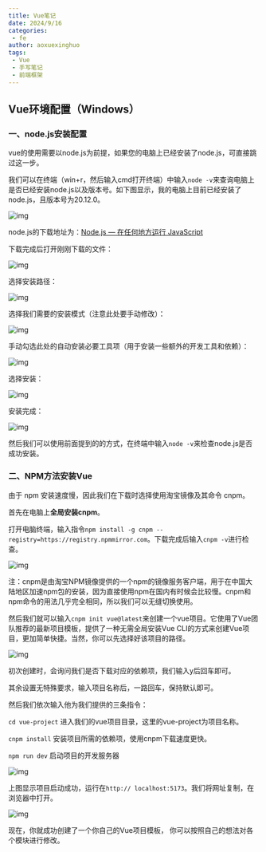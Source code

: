 ```yaml
---
title: Vue笔记
date: 2024/9/16
categories:
 - fe
author: aoxuexinghuo
tags:
 - Vue
 - 手写笔记
 - 前端框架
---
```

## Vue环境配置（Windows）

### 一、node.js安装配置

 vue的使用需要以node.js为前提，如果您的电脑上已经安装了node.js，可直接跳过这一步。

 我们可以在终端（win+r，然后输入cmd打开终端）中输入`node -v`来查询电脑上是否已经安装node.js以及版本号。如下图显示，我的电脑上目前已经安装了node.js，且版本号为20.12.0。

![img](https://i-blog.csdnimg.cn/direct/bb205df1f7b446c6beeef04150da09cc.png)

node.js的下载地址为：[Node.js — 在任何地方运行 JavaScript](https://nodejs.org/zh-cn)

下载完成后打开刚刚下载的文件：

![img](https://i-blog.csdnimg.cn/direct/3a2dc700e6c644ec99cf89459334c941.png)

选择安装路径：

![img](https://i-blog.csdnimg.cn/direct/d895540949194c2baf2a6cdf9015b8d8.png)

选择我们需要的安装模式（注意此处要手动修改）：

![img](https://i-blog.csdnimg.cn/direct/be968c5817f34a59a0e11e6ca046f775.png)

手动勾选此处的自动安装必要工具项（用于安装一些额外的开发工具和依赖）：

![img](https://i-blog.csdnimg.cn/direct/1c78ca5ed4a44cb2b65e2d94201742c8.png)

选择安装：

![img](https://i-blog.csdnimg.cn/direct/b93c4b74632e4d27947c8eea7226bd2b.png)

安装完成：

![img](https://i-blog.csdnimg.cn/direct/f9921be5422947f0abc800a2d95b79e4.png)

 然后我们可以使用前面提到的的方式，在终端中输入`node -v`来检查node.js是否成功安装。

### 二、NPM方法安装Vue

由于 npm 安装速度慢，因此我们在下载时选择使用淘宝镜像及其命令 cnpm。

首先在电脑上**全局安装cnpm**。

打开电脑终端，输入指令`npm install -g cnpm --registry=https://registry.npmmirror.com`。下载完成后输入`cnpm -v`进行检查。

![img](https://i-blog.csdnimg.cn/direct/5b38535fbd3f4e19b7d7c8ed66c22fc4.png)

注：cnpm是由淘宝NPM镜像提供的一个npm的镜像服务客户端，用于在中国大陆地区加速npm包的安装，因为直接使用npm在国内有时候会比较慢。cnpm和npm命令的用法几乎完全相同，所以我们可以无缝切换使用。

然后我们就可以输入`cnpm init vue@latest`来创建一个vue项目。它使用了Vue团队推荐的最新项目模板，提供了一种无需全局安装Vue CLI的方式来创建Vue项目，更加简单快捷。当然，你可以先选择好该项目的路径。

![img](https://i-blog.csdnimg.cn/direct/f5f8a203313c46bb9f4f93ed0ddf146f.png)

初次创建时，会询问我们是否下载对应的依赖项，我们输入y后回车即可。

其余设置无特殊要求，输入项目名称后，一路回车，保持默认即可。

然后我们依次输入他为我们提供的三条指令：

`cd vue-project`     进入我们的vue项目目录，这里的vue-project为项目名称。

`cnpm install`      安装项目所需的依赖项，使用cnpm下载速度更快。

`npm run dev`      启动项目的开发服务器

![img](https://i-blog.csdnimg.cn/direct/d12e0cd7d8d543308417a47a0a440756.png)

上图显示项目启动成功，运行在`http:// localhost:5173`。我们将网址复制，在浏览器中打开。

![img](https://i-blog.csdnimg.cn/direct/d157c84552fe44038a18b9c3fba76a63.png)

现在，你就成功创建了一个你自己的Vue项目模板， 你可以按照自己的想法对各个模块进行修改。